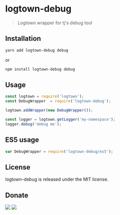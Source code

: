 # logtown-debug

> Logtown wrapper for tj's debug tool 

## Installation

```bash
yarn add logtown-debug debug
```

or 

```bash
npm install logtown-debug debug
```

## Usage

```javascript
const logtown = require('logtown');
const DebugWrapper  = require('logtown-debug');

logtown.addWrapper(new DebugWrapper());

const logger = logtown.getLogger('my-namespace');
logger.debug('debug me');
```

## ES5 usage

```javascript
var DebugWrapper = require('logtown-debug/es5');
```

## License

logtown-debug is released under the MIT license.

## Donate

[![](https://img.shields.io/badge/patreon-donate-yellow.svg)](https://www.patreon.com/red_rabbit)
[![](https://img.shields.io/badge/flattr-donate-yellow.svg)](https://flattr.com/profile/red_rabbit)

